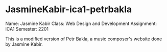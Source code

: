 # JasmineKabir-ica1-petrbakla
Name: Jasmine Kabir
Class: Web Design and Development
Assignment: ICA1
Semester: 2201

This is a modified version of Petr Bakla, a music composer's website done by Jasmine Kabir. 
